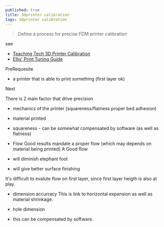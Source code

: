 ```yaml
---
published: true
title: 3dprinter calibration
tags: 3dprinter calibration
---
```

> Define a process for precise FDM printer calibration

see
- [Teaching Tech 3D Printer Calibration](https://teachingtechyt.github.io/calibration.html#flow)
- [Ellis' Print Tuning Guide](https://ellis3dp.com/Print-Tuning-Guide/)

PreRequesite
- a printer that is able to print something (first layer ok)

Next

There is 2 main factor that drive precision
- mechanics of the printer (squareness/flatness proper bed adhesion)
- material printed

- squareness - can be somewhat compensated by software (as well as flatness)

- Flow
Good results mandate a proper flow (which may depends on material being printed)
A Good flow
- will diminish elephant foot
- will give better surface finishing

It's difficult to evalute flow on first layer, since first layer heigth is also at play.

- dimension accurracy
This is link to horizontal expansion as well as material shrinkage.

- hole dimension
- this can be compensated by software.
